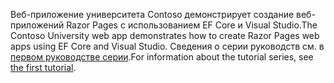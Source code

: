 <span data-ttu-id="ab278-101">Веб-приложение университета Contoso демонстрирует создание веб-приложений Razor Pages с использованием EF Core и Visual Studio.</span><span class="sxs-lookup"><span data-stu-id="ab278-101">The Contoso University web app demonstrates how to create Razor Pages web apps using EF Core and Visual Studio.</span></span> <span data-ttu-id="ab278-102">Сведения о серии руководств см. в [первом руководстве серии](xref:data/ef-rp/intro).</span><span class="sxs-lookup"><span data-stu-id="ab278-102">For information about the tutorial series, see [the first tutorial](xref:data/ef-rp/intro).</span></span>
